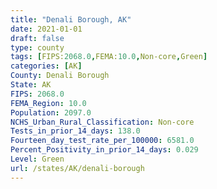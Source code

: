```yaml
---
title: "Denali Borough, AK"
date: 2021-01-01
draft: false
type: county
tags: [FIPS:2068.0,FEMA:10.0,Non-core,Green]
categories: [AK]
County: Denali Borough
State: AK
FIPS: 2068.0
FEMA_Region: 10.0
Population: 2097.0
NCHS_Urban_Rural_Classification: Non-core
Tests_in_prior_14_days: 138.0
Fourteen_day_test_rate_per_100000: 6581.0
Percent_Positivity_in_prior_14_days: 0.029
Level: Green
url: /states/AK/denali-borough
---
```



